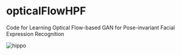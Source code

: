# opticalFlowHPF
Code for Learning Optical Flow-based GAN for Pose-invariant Facial Expression Recognition

![hippo](anim.gif)
